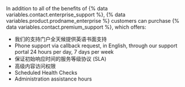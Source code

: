 In addition to all of the benefits of {% data variables.contact.enterprise_support %}, {% data variables.product.prodname_enterprise %} customers can purchase {% data variables.contact.premium_support %}, which offers:
  - 我们的支持门户全天候提供英语书面支持
  - Phone support via callback request, in English, through our support portal 24 hours per day, 7 days per week
  - 保证初始响应时间的服务等级协议 (SLA)
  - 高级内容访问权限
  - Scheduled Health Checks
  - Administration assistance hours